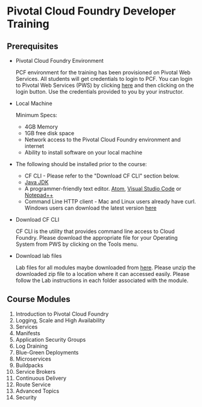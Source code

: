 # Pivotal Cloud Foundry Developer Training

## Prerequisites

- Pivotal Cloud Foundry Environment
  
  PCF environment for the training has been provisioned on Pivotal Web Services. All students will get credentials to login to PCF. You can login to Pivotal Web Services (PWS) by clicking [here](https://login.run.pivotal.io/login) and then clicking on the login button. Use the credentials provided to you by your instructor.
  
- Local Machine

  Minimum Specs:
  - 4GB Memory
  - 1GB free disk space
  - Network access to the Pivotal Cloud Foundry environment and internet
  - Ability to install software on your local machine

- The following should be installed prior to the course:
  
  - CF CLI - Please refer to the "Download CF CLI" section below.
  - [Java JDK](https://www.oracle.com/technetwork/java/javase/downloads/index.html)
  - A programmer-friendly text editor. [Atom](https://atom.io/), [Visual Studio Code](https://code.visualstudio.com/download) or  [Notepad++](https://notepad-plus-plus.org/)
  - Command Line HTTP client - Mac and Linux users already have curl. Windows users can download the latest version [here](https://curl.haxx.se/)

- Download CF CLI

  CF CLI is the utility that provides command line access to Cloud Foundry. Please download the appropriate file for your Operating System from PWS by clicking on the Tools menu.

- Download lab files

  Lab files for all modules maybe downloaded from [here](https://www.dropbox.com/s/sr8anzpmuhap8tl/pcf-lab.zip?dl=1). Please unzip the downloaded zip file to a location where it can accessed easily. Please follow the Lab instructions in each folder associated with the module.

## Course Modules
1. Introduction to Pivotal Cloud Foundry
2. Logging, Scale and High Availability
3. Services
4. Manifests
5. Application Security Groups
6. Log Draining
7. Blue-Green Deployments
8. Microservices
9. Buildpacks
10. Service Brokers
11. Continuous Delivery
12. Route Service
13. Advanced Topics
14. Security
